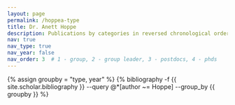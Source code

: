 ```yaml
---
layout: page
permalink: /hoppea-type
title: Dr. Anett Hoppe
description: Publications by categories in reversed chronological order. Generated by jekyll-scholar.
nav: true
nav_type: true
nav_year: false
nav_order: 3  # 1 - group, 2 - group leader, 3 - postdocs, 4 - phds
---
```


<!-- _pages/hoppea-type.md -->
<div class="publications">

{% assign groupby = "type, year" %}
{% bibliography -f {{ site.scholar.bibliography }} --query @*[author ~= Hoppe] --group_by {{ groupby }} %}

</div>
